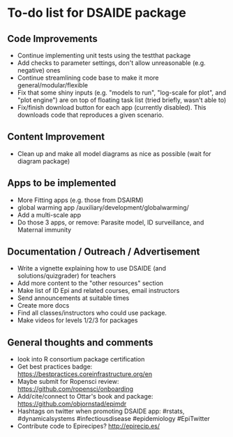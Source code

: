 # To-do list for DSAIDE package

## Code Improvements
* Continue implementing unit tests using the testthat package
* Add checks to parameter settings, don't allow unreasonable (e.g. negative) ones
* Continue streamlining code base to make it more general/modular/flexible
* Fix that some shiny inputs (e.g. "models to run", "log-scale for plot", and "plot engine") are on top of floating task list (tried briefly, wasn't able to)
* Fix/finish download button for each app (currently disabled). This downloads code that reproduces a given scenario.

## Content Improvement
* Clean up and make all model diagrams as nice as possible (wait for diagram package)

## Apps to be implemented
* More Fitting apps (e.g. those from DSAIRM)
* global warming app /auxiliary/development/globalwarming/
* Add a multi-scale app
* Do those 3 apps, or remove: Parasite model, ID surveillance, and Maternal immunity

## Documentation / Outreach / Advertisement
* Write a vignette explaining how to use DSAIDE (and solutions/quizgrader) for teachers
* Add more content to the "other resources" section
* Make list of ID Epi and related courses, email instructors
* Send announcements at suitable times
* Create more docs
* Find all classes/instructors who could use package.
* Make videos for levels 1/2/3 for packages 

## General thoughts and comments
* look into R consortium package certification
* Get best practices badge: https://bestpractices.coreinfrastructure.org/en
* Maybe submit for Ropensci review: https://github.com/ropensci/onboarding
* Add/cite/connect to Ottar's book and package: https://github.com/objornstad/epimdr
* Hashtags on twitter when promoting DSAIDE app: #rstats, #dynamicalsystems #infectiousdisease #epidemiology #EpiTwitter
* Contribute code to Epirecipes? http://epirecip.es/
